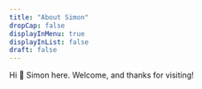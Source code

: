 ```yaml
---
title: "About Simon"
dropCap: false
displayInMenu: true
displayInList: false
draft: false
---
```


Hi 👋  Simon here.  Welcome, and thanks for visiting!